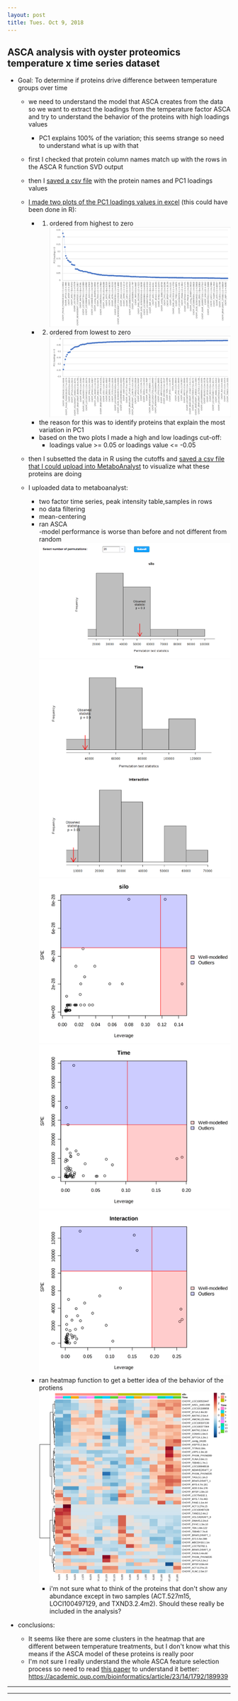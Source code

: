 ```yaml
---
layout: post
title: Tues. Oct 9, 2018
---
```


## ASCA analysis with oyster proteomics temperature x time series dataset  
* Goal: To determine if proteins drive difference between temperature groups over time    
	- we need to understand the model that ASCA creates from the data so we want to extract the loadings from the temperature factor ASCA and try to understand the behavior of the proteins with high loadings values  
		+ PC1 explains 100% of the variation; this seems strange so need to understand what is up with that  

	- first I checked that protein column names match up with the rows in the ASCA R function SVD output  
	- then I [saved a csv file](https://github.com/shellytrigg/OysterSeedProject/blob/master/analysis/ASCA/ASCA_shellytest/ACSAr_temp_loadings.csv) with the protein names and PC1 loadings values  
	- [I made two plots of the PC1 loadings values in excel](https://github.com/shellytrigg/OysterSeedProject/blob/master/analysis/ASCA/ASCA_shellytest/ACSAr_temp_loadings.xlsx) (this could have been done in R):  
		- 1) ordered from highest to zero  
		![ASCA_PC1_positiveLoadings](https://github.com/shellytrigg/OysterSeedProject/blob/master/analysis/ASCA/ASCA_shellytest/ASCA_PC1_positiveLoadings.png)   
		- 2) ordered from lowest to zero   
		![ASCA_PC1_negativeLoadings](https://github.com/shellytrigg/OysterSeedProject/blob/master/analysis/ASCA/ASCA_shellytest/ASCA_PC1_negativeLoadings.png)  
		* the reason for this was to identify proteins that explain the most variation in PC1  
		* based on the two plots I made a high and low loadings cut-off:  
			+ loadings value >= 0.05 or loadings value <= -0.05  
	- then I subsetted the data in R using the cutoffs and [saved a csv file that I could upload into MetaboAnalyst](https://github.com/shellytrigg/OysterSeedProject/blob/master/analysis/ASCA/ASCA_shellytest/data_PC1_0.05_selects.csv) to visualize what these proteins are doing  
	- I uploaded data to metaboanalyst:  
		- two factor time series, peak intensity table,samples in rows  
		- no data filtering  
		- mean-centering  
		- ran ASCA  
			-model performance is worse than before and not different from random  
			![ASCA model validation for temperature](https://github.com/shellytrigg/OysterSeedProject/blob/master/analysis/ASCA/ASCA_shellytest/Oct9_metaboA_imgs/data_PC1_0.05_selects_ASCA_modelValidationTemperature.png)   
			![ASCA model validation for time and the interaction of temp and time](https://github.com/shellytrigg/OysterSeedProject/blob/master/analysis/ASCA/ASCA_shellytest/Oct9_metaboA_imgs/data_PC1_0.05_selects_ASCA_modelValidationTimeAndInteraction.png)  
			![ASCA outlier x leaverage plot for temperature](https://github.com/shellytrigg/OysterSeedProject/blob/master/analysis/ASCA/ASCA_shellytest/Oct9_metaboA_imgs/data_PC1_0.05_selects_ASCAoutlierLevPlot_Temperature.png)  
			![ASCA outlier x leaverage plot for time](https://github.com/shellytrigg/OysterSeedProject/blob/master/analysis/ASCA/ASCA_shellytest/Oct9_metaboA_imgs/data_PC1_0.05_selects_ASCAoutlierLevPlot_Time.png)  
			![ASCA outlier x leaverage plot for temperature x time](https://github.com/shellytrigg/OysterSeedProject/blob/master/analysis/ASCA/ASCA_shellytest/Oct9_metaboA_imgs/data_PC1_0.05_selects_ASCAoutlierLevPlot_Interaction.png)  
		- ran heatmap function to get a better idea of the behavior of the protiens  
			![heatmap of protein abundance over time in the two temperatures (euclidean distance and ward clustering)](https://github.com/shellytrigg/OysterSeedProject/blob/master/analysis/ASCA/ASCA_shellytest/Oct9_metaboA_imgs/data_PC1_0.05_selects_heatmap_temperature.png)  
			+ i'm not sure what to think of the proteins that don't show any abundance except in two samples (ACT.527m15, LOCI100497129, and TXND3.2.4m2). Should these really be included in the analysis?  

* conclusions:  
	+ It seems like there are some clusters in the heatmap that are different between temperature treatments, but I don't know what this means if the ASCA model of these proteins is really poor  
	+ I'm not sure I really understand the whole ASCA feature selection process so need to read [this paper](https://academic.oup.com/bioinformatics/article/23/14/1792/189939) to understand it better: https://academic.oup.com/bioinformatics/article/23/14/1792/189939  



----
****